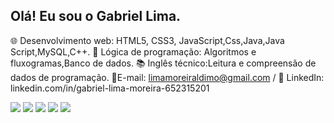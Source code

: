 ## Olá! Eu sou o Gabriel Lima.
🌐 Desenvolvimento web: HTML5, CSS3, JavaScript,Css,Java,Java Script,MySQL,C++.
📘 Lógica de programação: Algoritmos e fluxogramas,Banco de dados.
📚 Inglês técnico:Leitura e compreensão de dados de programação.
📧E-mail: limamoreiraldimo@gmail.com / 🔗 LinkedIn: linkedin.com/in/gabriel-lima-moreira-652315201
 
<div> 
  <a href="https://www.youtube.com/channel/UC_-uuuZbY0AAt9CViNzvc-Q" target="_blank"><img src="https://img.shields.io/badge/YouTube-FF0000?style=for-the-badge&logo=youtube&logoColor=white" target="_blank"></a>
  <a href="https://instagram.com/gabriellima_moreira" target="_blank"><img src="https://img.shields.io/badge/-Instagram-%23E4405F?style=for-the-badge&logo=instagram&logoColor=white" target="_blank"></a>
 <a href="https://discord.gg/wagxzStdcR" target="_blank"><img src="https://img.shields.io/badge/Discord-7289DA?style=for-the-badge&logo=discord&logoColor=white" target="_blank"></a> 
  <a href = ":glim38874@gmail.com"><img src="https://img.shields.io/badge/-Gmail-%23333?style=for-the-badge&logo=gmail&logoColor=white" target="_blank"></a>
  <a href="(https://www.linkedin.com/in/gabriel-lima-moreira-652315201/)" target="_blank"><img src="https://img.shields.io/badge/-LinkedIn-%230077B5?style=for-the-badge&logo=linkedin&logoColor=white" target="_blank"></a> 
  
</div>

<div>
 <a href="https://github.com/moreiragabriel234>
 <img heigth="180cm" src="https://github-readme-stats.vercel.app/api?username=https:moreiragabriel234&show_icons=true=dark&include_all_comits=true&count_private=true"/>
 <img height='180cm" src="https://github-readme-stats.vercel.app/api/top-langs/?username=moreiragabriel234&layout=compact&langs_count=16&theme=dark"/> 
</div>



